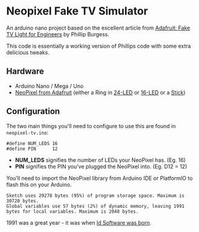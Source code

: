 # Neopixel Fake TV Simulator

An arduino nano project based on the excellent article from [Adafruit: Fake TV Light for Engineers](https://learn.adafruit.com/fake-tv-light-for-engineers/overview) by Phillip Burgess.

This code is essentially a working version of Phillips code with some extra delicious tweaks.

## Hardware

* Arduino Nano / Mega / Uno
* [NeoPixel from Adafruit](https://www.adafruit.com/category/168) (either a Ring in [24-LED](https://www.adafruit.com/product/1586) or [16-LED](https://www.adafruit.com/product/1463) or a [Stick](https://www.adafruit.com/product/1426))

## Configuration

The two main things you'll need to configure to use this are found in `neopixel-tv.ino`:

```
#define NUM_LEDS 16
#define PIN      12
```

* **NUM_LEDS** signifies the number of LEDs your NeoPixel has. (Eg. 16)
* **PIN** signifies the PIN you've plugged the NeoPixel into. (Eg. D12 = 12)

You'll need to import the NeoPixel library from Arduino IDE or PlatformIO to flash this on your Arduino.

```
Sketch uses 29278 bytes (95%) of program storage space. Maximum is 30720 bytes.
Global variables use 57 bytes (2%) of dynamic memory, leaving 1991 bytes for local variables. Maximum is 2048 bytes.
```

1991 was a great year - it was when [Id Software was born](https://www.giantbomb.com/id-software/3010-347/).